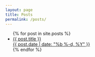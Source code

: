 ```yaml
---
layout: page
title: Posts
permalink: /posts/
---
```


<div class="home">
  <ul class="post-list">
    {% for post in site.posts %}
      <li>
          <a class="post-link" href="{{ post.url | prepend: site.baseurl }}">
            {{ post.title }}
            <div class="post-meta">{{ post.date | date: "%b %-d, %Y" }}</div>
          </a>
      </li>
    {% endfor %}
  </ul>
</div>
